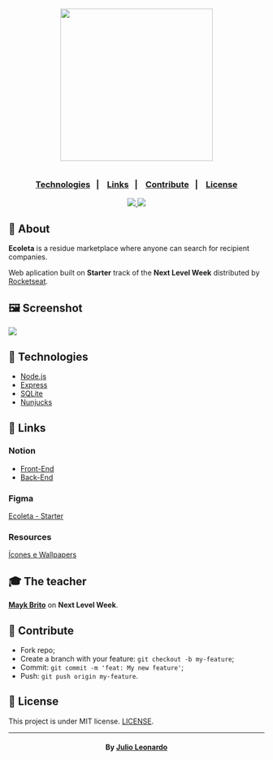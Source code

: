 <h3 align="center">
    <img width="300px" src="https://i.imgur.com/thB3TEi.png">
    <br><br>
    <p align="center">
      <a href="#-technologies">Technologies</a>&nbsp;&nbsp;&nbsp;|&nbsp;&nbsp;&nbsp;
      <a href="#-links">Links</a>&nbsp;&nbsp;&nbsp;|&nbsp;&nbsp;&nbsp;
      <a href="#-contribute">Contribute</a>&nbsp;&nbsp;&nbsp;|&nbsp;&nbsp;&nbsp;
      <a href="#-license">License</a>
  </p>

</h3>
<p align="center">
  <a href="https://rocketseat.com.br">
    <img src="https://img.shields.io/badge/Made%20by-Rocketseat-brightgreen&style=flat&logo">
  </a>
  <a>
  <img src="https://img.shields.io/github/licenseJulioLeonardo/Rocketseat-NLW-1-Ecoleta?style=flat&logo">
</p>

## 🔖 About

<strong>Ecoleta</strong> is a residue marketplace where anyone can search for recipient companies.

Web aplication built on <strong>Starter</strong> track of the <strong>Next Level Week</strong> distributed by [Rocketseat](https://rocketseat.com.br/).

## 🖼 Screenshot

<img src="https://i.imgur.com/qVe8AAT.jpg">

## 🚀 Technologies

- [Node.js](https://nodejs.org/en/)
- [Express](https://expressjs.com/pt-br/)
- [SQLite](https://www.sqlite.org/index.html)
- [Nunjucks](https://mozilla.github.io/nunjucks/)

## 🔗 Links

### Notion
- [Front-End](https://www.notion.so/Front-end-7c8a1a9a6df547058f1473f899a3b9c4)
- [Back-End](https://www.notion.so/Back-end-a5747fd6bfa34e799e6e0ded51f5ec63)

### Figma
[Ecoleta - Starter](https://www.figma.com/file/Byw4X5etg8VCmezueyhzkC/Ecoleta-(Starter)?node-id=1%3A8)

### Resources
[Ícones e Wallpapers](https://prismic-io.s3.amazonaws.com/rocketseat/211b31ae-1a48-4813-bf0e-f3dff2b820c2_extras-aula-1.zip)


## 🎓 The teacher

**[Mayk Brito](https://github.com/maykbrito)** on **Next Level Week**.

## 🤔 Contribute

- Fork repo;
- Create a branch with your feature: `git checkout -b my-feature`;
- Commit: `git commit -m 'feat: My new feature'`;
- Push: `git push origin my-feature`.

## 📝 License

This project is under MIT license. [LICENSE](LICENSE).

---

<h4 align="center">
    By <a href="https://www.linkedin.com/in/julioleonardocarvalho/" target="_blank">Julio Leonardo</a>
</h4>
